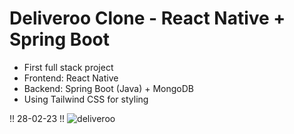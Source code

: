 # Deliveroo Clone - React Native + Spring Boot

- First full stack project
- Frontend: React Native
- Backend: Spring Boot (Java) + MongoDB
- Using Tailwind CSS for styling

!! 28-02-23 !!
![deliveroo](https://user-images.githubusercontent.com/120139042/221728919-08af0005-f83b-41db-8c41-5121dd00dab1.png)

